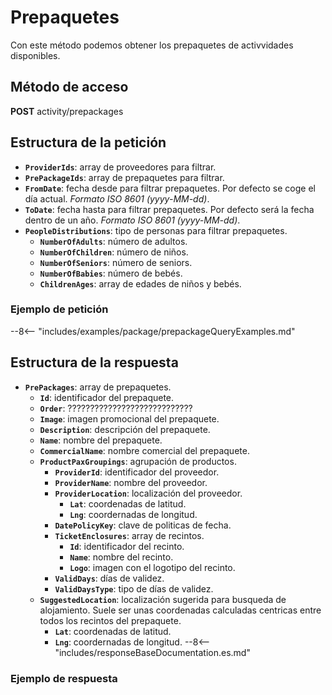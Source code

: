 # Prepaquetes

Con este método podemos obtener los prepaquetes de activvidades disponibles.

## Método de acceso

**POST** activity/prepackages

## Estructura de la petición

- **``ProviderIds``**: array de proveedores para filtrar.
- **``PrePackageIds``**: array de prepaquetes para filtrar.
- **``FromDate``**: fecha desde para filtrar prepaquetes. Por defecto se coge el día actual. *Formato ISO 8601 (yyyy-MM-dd)*.
- **``ToDate``**: fecha hasta para filtrar prepaquetes. Por defecto será la fecha dentro de un año. *Formato ISO 8601 (yyyy-MM-dd)*.
- **``PeopleDistributions``**: tipo de personas para filtrar prepaquetes.
    - **``NumberOfAdults``**: número de adultos.
    - **``NumberOfChildren``**: número de niños.
    - **``NumberOfSeniors``**: número de seniors.
    - **``NumberOfBabies``**: número de bebés.
    - **``ChildrenAges``**: array de edades de niños y bebés.

### Ejemplo de petición

--8<-- "includes/examples/package/prepackageQueryExamples.md"

## Estructura de la respuesta

- **``PrePackages``**: array de prepaquetes.
    - **``Id``**: identificador del prepaquete.
    - **``Order``**: ????????????????????????????
    - **``Image``**: imagen promocional del prepaquete.
    - **``Description``**: descripción del prepaquete.
    - **``Name``**: nombre del prepaquete.
    - **``CommercialName``**: nombre comercial del prepaquete.
    - **``ProductPaxGroupings``**: agrupación de productos.
        - **``ProviderId``**: identificador del proveedor.
        - **``ProviderName``**: nombre del proveedor.
        - **``ProviderLocation``**: localización del proveedor.
            - **`Lat`**: coordenadas de latitud.
            - **`Lng`**: coordernadas de longitud.
        - **``DatePolicyKey``**: clave de politicas de fecha.
        - **``TicketEnclosures``**: array de recintos.
            - **``Id``**: identificador del recinto.
            - **``Name``**: nombre del recinto.
            - **``Logo``**: imagen con el logotipo del recinto.
        - **``ValidDays``**: días de validez.
        - **``ValidDaysType``**: tipo de días de validez.
    - **``SuggestedLocation``**: localización sugerida para busqueda de alojamiento. Suele ser unas coordenadas calculadas centricas entre todos los recintos del prepaquete.
        - **`Lat`**: coordenadas de latitud.
        - **`Lng`**: coordernadas de longitud.
--8<-- "includes/responseBaseDocumentation.es.md"

### Ejemplo de respuesta
